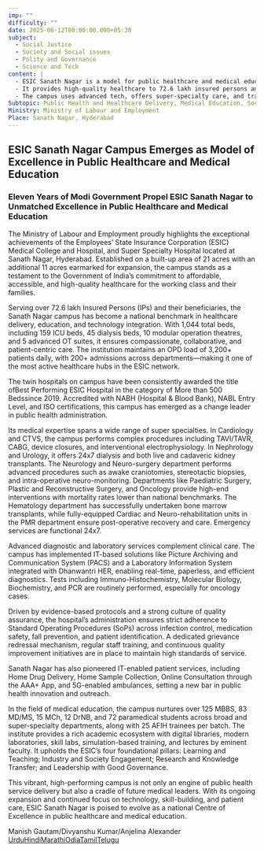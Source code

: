 ```yaml
---
imp: ""
difficulty: ""
date: 2025-06-12T00:00:00.000+05:30
subject:
  - Social Justice
  - Society and Social issues
  - Polity and Governance
  - Science and Tech
content: |
  - ESIC Sanath Nagar is a model for public healthcare and medical education.
  - It provides high-quality healthcare to 72.6 lakh insured persons and families.
  - The campus uses advanced tech, offers super-specialty care, and trains medical students.
Subtopic: Public Health and Healthcare Delivery, Medical Education, Social Security and Welfare Schemes, Technology in Healthcare
Ministry: Ministry of Labour and Employment
Place: Sanath Nagar, Hyderabad
---
```


## ESIC Sanath Nagar Campus Emerges as Model of Excellence in Public Healthcare and Medical Education

### Eleven Years of Modi Government Propel ESIC Sanath Nagar to Unmatched Excellence in Public Healthcare and Medical Education

The Ministry of Labour and Employment proudly highlights the exceptional achievements of the Employees’ State Insurance Corporation (ESIC) Medical College and Hospital, and Super Specialty Hospital located at Sanath Nagar, Hyderabad. Established on a built-up area of 21 acres with an additional 11 acres earmarked for expansion, the campus stands as a testament to the Government of India’s commitment to affordable, accessible, and high-quality healthcare for the working class and their families.

Serving over 72.6 lakh Insured Persons (IPs) and their beneficiaries, the Sanath Nagar campus has become a national benchmark in healthcare delivery, education, and technology integration. With 1,044 total beds, including 159 ICU beds, 45 dialysis beds, 10 modular operation theatres, and 5 advanced OT suites, it ensures compassionate, collaborative, and patient-centric care. The institution maintains an OPD load of 3,200+ patients daily, with 200+ admissions across departments—making it one of the most active healthcare hubs in the ESIC network.

The twin hospitals on campus have been consistently awarded the title ofBest Performing ESIC Hospital in the category of More than 500 Bedssince 2019. Accredited with NABH (Hospital & Blood Bank), NABL Entry Level, and ISO certifications, this campus has emerged as a change leader in public health administration.

Its medical expertise spans a wide range of super specialties. In Cardiology and CTVS, the campus performs complex procedures including TAVI/TAVR, CABG, device closures, and interventional electrophysiology. In Nephrology and Urology, it offers 24x7 dialysis and both live and cadaveric kidney transplants. The Neurology and Neuro-surgery department performs advanced procedures such as awake craniotomies, stereotactic biopsies, and intra-operative neuro-monitoring. Departments like Paediatric Surgery, Plastic and Reconstructive Surgery, and Oncology provide high-end interventions with mortality rates lower than national benchmarks. The Hematology department has successfully undertaken bone marrow transplants, while fully-equipped Cardiac and Neuro-rehabilitation units in the PMR department ensure post-operative recovery and care. Emergency services are functional 24x7.

Advanced diagnostic and laboratory services complement clinical care. The campus has implemented IT-based solutions like Picture Archiving and Communication System (PACS) and a Laboratory Information System integrated with Dhanwantri HER, enabling real-time, paperless, and efficient diagnostics. Tests including Immuno-Histochemistry, Molecular Biology, Biochemistry, and PCR are routinely performed, especially for oncology cases.

Driven by evidence-based protocols and a strong culture of quality assurance, the hospital’s administration ensures strict adherence to Standard Operating Procedures (SoPs) across infection control, medication safety, fall prevention, and patient identification. A dedicated grievance redressal mechanism, regular staff training, and continuous quality improvement initiatives are in place to maintain high standards of service.

Sanath Nagar has also pioneered IT-enabled patient services, including Home Drug Delivery, Home Sample Collection, Online Consultation through the AAA+ App, and 5G-enabled ambulances, setting a new bar in public health innovation and outreach.

In the field of medical education, the campus nurtures over 125 MBBS, 83 MD/MS, 15 MCh, 12 DrNB, and 72 paramedical students across broad and super-specialty departments, along with 25 AFIH trainees per batch. The institute provides a rich academic ecosystem with digital libraries, modern laboratories, skill labs, simulation-based training, and lectures by eminent faculty. It upholds the ESIC’s four foundational pillars: Learning and Teaching; Industry and Society Engagement; Research and Knowledge Transfer; and Leadership with Good Governance.

This vibrant, high-performing campus is not only an engine of public health service delivery but also a cradle of future medical leaders. With its ongoing expansion and continued focus on technology, skill-building, and patient care, ESIC Sanath Nagar is poised to evolve as a national Centre of Excellence in public healthcare and medical education.

Manish Gautam/Divyanshu Kumar/Anjelina Alexander
[Urdu](https://pib.gov.in/PressReleasePage.aspx?PRID=2135901)[Hindi](https://pib.gov.in/PressReleasePage.aspx?PRID=2135917)[Marathi](https://pib.gov.in/PressReleasePage.aspx?PRID=2135908)[Odia](https://pib.gov.in/PressReleasePage.aspx?PRID=2136049)[Tamil](https://pib.gov.in/PressReleasePage.aspx?PRID=2135964)[Telugu](https://pib.gov.in/PressReleasePage.aspx?PRID=2135960)